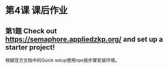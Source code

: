 # 第4课 课后作业

## 第1题 Check out https://semaphore.appliedzkp.org/ and set up a starter project!  
根据官方文档中的Quick setup使用npx按步骤安装环境。


